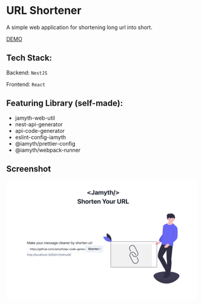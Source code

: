 # **URL Shortener**

A simple web application for shortening long url into short.

[DEMO](https://url.jcstudio.com.hk/)

## **Tech Stack:**

Backend: `NestJS`

Frontend: `React`

## **Featuring Library (self-made):**

- jamyth-web-util
- nest-api-generator
- api-code-generator
- eslint-config-iamyth
- @iamyth/prettier-config
- @iamyth/webpack-runner

## Screenshot

![image](./README_Thumb.png)
